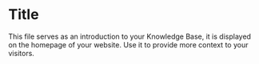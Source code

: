 # Title

This file serves as an introduction to your Knowledge Base, it is displayed on the homepage of your website. Use it to provide more context to your visitors.



